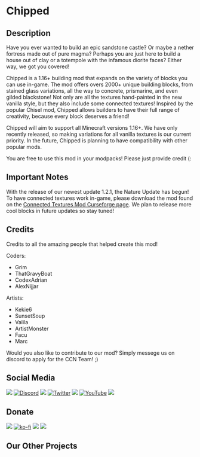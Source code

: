 # Chipped

## Description

Have you ever wanted to build an epic sandstone castle? Or maybe a nether fortress made out of pure magma? Perhaps you are just here to build a house out of clay or a totempole with the infamous diorite faces? Either way, we got you covered!

Chipped is a 1.16+ building mod that expands on the variety of blocks you can use in-game. The mod offers overs 2000+ unique building blocks, from stained glass variations, all the way to concrete, prismarine, and even gilded blackstone! Not only are all the textures hand-painted in the new vanilla style, but they also include some connected textures! Inspired by the popular Chisel mod, Chipped allows builders to have their full range of creativity, because every block deserves a friend!

Chipped will aim to support all Minecraft versions 1.16+. We have only recently released, so making variations for all vanilla textures is our current priority. In the future, Chipped is planning to have compatibility with other popular mods.

You are free to use this mod in your modpacks! Please just provide credit (:

## Important Notes

With the release of our newest update 1.2.1, the Nature Update has begun! To have connected textures work in-game, please download the mod found on the [Connected Textures Mod Curseforge page](https://www.curseforge.com/minecraft/mc-mods/ctm). We plan to release more cool blocks in future updates so stay tuned!

## Credits

Credits to all the amazing people that helped create this mod! 

Coders:

* Grim
* ThatGravyBoat
* CodexAdrian
* AlexNijjar

Artists:

* Kekie6
* SunsetSoup
* Valila
* ArtistMonster
* Facu
* Marc

Would you also like to contribute to our mod? Simply messege us on discord to apply for the CCN Team! ;)

## Social Media

![](https://cdn.discordapp.com/attachments/843362690088042506/848395257087262760/blanklogo.png)
[![Discord](https://cdn.discordapp.com/attachments/721407493351407646/841063759078096966/discordlogo.png)](https://terrarium.earth/discord "Discord")
![](https://cdn.discordapp.com/attachments/843362690088042506/848395257087262760/blanklogo.png)
[![Twitter](https://cdn.discordapp.com/attachments/721407493351407646/841063761359798302/twitterlogo.png)](https://terrarium.earth/twitter "Twitter")
![](https://cdn.discordapp.com/attachments/843362690088042506/848395257087262760/blanklogo.png)
[![YouTube](https://cdn.discordapp.com/attachments/721407493351407646/841063763151159297/youtubelogo.png)](https://terrarium.earth/youtube "YouTube")
![](https://cdn.discordapp.com/attachments/843362690088042506/848395257087262760/blanklogo.png)

## Donate

![](https://cdn.discordapp.com/attachments/843362690088042506/848395257087262760/blanklogo.png)
[![ko-fi](https://ko-fi.com/img/githubbutton_sm.svg)](https://ko-fi.com/E1E3DFK3R)
![](https://cdn.discordapp.com/attachments/843362690088042506/848395257087262760/blanklogo.png)
![](https://cdn.discordapp.com/attachments/843362690088042506/848395257087262760/blanklogo.png)

## Our Other Projects